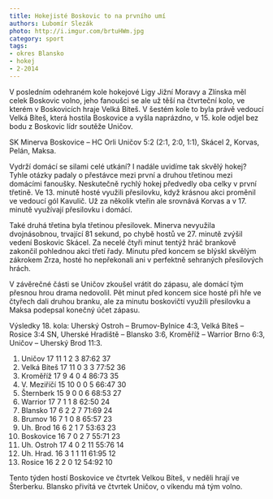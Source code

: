 ```yaml
---
title: Hokejisté Boskovic to na prvního umí
authors: Lubomír Slezák
photo: http://i.imgur.com/brtuHWm.jpg
category: sport
tags:
- okres Blansko
- hokej
- 2-2014
---
```


V posledním odehraném kole hokejové Ligy Jižní Moravy a Zlínska měl celek Boskovic volno, jeho fanoušci se ale už těší na čtvrteční kolo, ve kterém v Boskovicích hraje Velká Bíteš.
V šestém kole to byla právě vedoucí Velká Bíteš, která hostila Boskovice a vyšla naprázdno, v 15. kole odjel bez bodu z Boskovic lídr soutěže Uničov.

SK Minerva Boskovice – HC Orli Uničov 5:2 (2:1, 2:0, 1:1), Skácel 2, Korvas, Pelán, Maksa.

Vydrží domácí se silami celé utkání? I nadále uvidíme tak skvělý hokej? Tyhle otázky padaly o přestávce mezi první a druhou třetinou mezi domácími fanoušky. Neskutečně rychlý hokej předvedly oba celky v první třetině. Ve 13. minutě hosté využili přesilovku, když krásnou akci proměnil ve vedoucí gól Kavulič. Už za několik vteřin ale srovnává Korvas a v 17. minutě využívají přesilovku i domácí.

Také druhá třetina byla třetinou přesilovek. Minerva nevyužila dvojnásobnou, trvající 81 sekund, po chybě hostů ve 27. minutě zvýšil vedení Boskovic Skácel. Za necelé čtyři minut tentýž hráč brankově zakončil pohlednou akci třetí řady. Minutu před koncem se blýskl skvělým zákrokem Zrza, hosté ho nepřekonali ani v perfektně sehraných přesilových hrách.

V závěrečné části se Uničov zkoušel vrátit do zápasu, ale domácí tým přesnou hrou drama nedovolil. Pět minut před koncem sice hosté při hře ve čtyřech dali druhou branku, ale za minutu boskovičtí využili přesilovku a Maksa podepsal konečný účet zápasu.

Výsledky 18. kola: Uherský Ostroh – Brumov-Bylnice 4:3, Velká Bíteš – Rosice 3:4 SN, Uherské Hradiště – Blansko 3:6, Kroměříž – Warrior Brno 6:3, Uničov – Uherský Brod 11:3.

1. Uničov 	17 11 1 2 3 	87:62 	37
2. Velká Bíteš 	17 11 0 3 3 	77:52 	36
3. Kroměříž 	17 9 4 0 4 	86:73 	35
4. V. Meziříčí 	15 10 0 0 5 	66:47 	30
5. Šternberk 	15 9 0 0 6 	68:53 	27
6. Warrior 	17 7 1 1 8 	62:50 	24
7. Blansko 	17 6 2 2 7 	71:69 	24
8. Brumov 	16 7 1 0 8 	65:57 	23
9. Uh. Brod 	16 6 2 1 7 	53:63 	23
10. Boskovice 	16 7 0 2 7 	55:71 	23
11. Uh. Ostroh 	17 4 0 2 11 	55:76 	14
12. Uh. Hrad. 	16 3 1 1 11 	61:95 	12
13. Rosice 	16 2 2 0 12 	54:92 	10

Tento týden hostí Boskovice ve čtvrtek Velkou Bíteš, v neděli hrají ve Šterberku. Blansko přivítá ve čtvrtek Uničov, o víkendu má tým volno.
